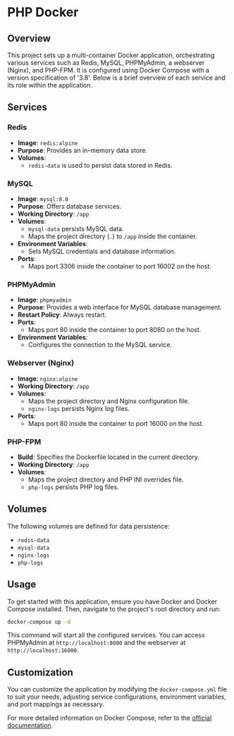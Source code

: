 
# PHP Docker

## Overview
This project sets up a multi-container Docker application, orchestrating various services such as Redis, MySQL, PHPMyAdmin, a webserver (Nginx), and PHP-FPM. It is configured using Docker Compose with a version specification of '3.8'. Below is a brief overview of each service and its role within the application.

## Services

### Redis
- **Image**: `redis:alpine`
- **Purpose**: Provides an in-memory data store.
- **Volumes**: 
  - `redis-data` is used to persist data stored in Redis.

### MySQL
- **Image**: `mysql:8.0`
- **Purpose**: Offers database services.
- **Working Directory**: `/app`
- **Volumes**:
  - `mysql-data` persists MySQL data.
  - Maps the project directory (`.`) to `/app` inside the container.
- **Environment Variables**:
  - Sets MySQL credentials and database information.
- **Ports**:
  - Maps port 3306 inside the container to port 16002 on the host.

### PHPMyAdmin
- **Image**: `phpmyadmin`
- **Purpose**: Provides a web interface for MySQL database management.
- **Restart Policy**: Always restart.
- **Ports**:
  - Maps port 80 inside the container to port 8080 on the host.
- **Environment Variables**:
  - Configures the connection to the MySQL service.

### Webserver (Nginx)
- **Image**: `nginx:alpine`
- **Working Directory**: `/app`
- **Volumes**:
  - Maps the project directory and Nginx configuration file.
  - `nginx-logs` persists Nginx log files.
- **Ports**:
  - Maps port 80 inside the container to port 16000 on the host.

### PHP-FPM
- **Build**: Specifies the Dockerfile located in the current directory.
- **Working Directory**: `/app`
- **Volumes**:
  - Maps the project directory and PHP INI overrides file.
  - `php-logs` persists PHP log files.

## Volumes
The following volumes are defined for data persistence:
- `redis-data`
- `mysql-data`
- `nginx-logs`
- `php-logs`

## Usage
To get started with this application, ensure you have Docker and Docker Compose installed. Then, navigate to the project's root directory and run:

```bash
docker-compose up -d
```

This command will start all the configured services. You can access PHPMyAdmin at `http://localhost:8080`
and the webserver at `http://localhost:16000`. 

## Customization
You can customize the application by modifying the `docker-compose.yml` file to suit your needs, adjusting service configurations, environment variables, and port mappings as necessary.

For more detailed information on Docker Compose, refer to the [official documentation](https://docs.docker.com/compose/).
